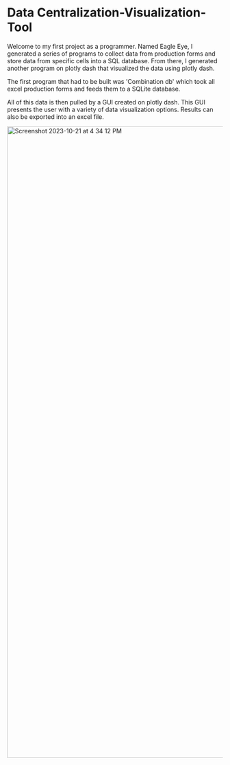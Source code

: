 # Data Centralization-Visualization-Tool
Welcome to my first project as a programmer. Named Eagle Eye, I generated a series of programs to collect data from production forms and store data from specific cells into a SQL database. 
From there, I generated another program on plotly dash that visualized the data using plotly dash.

The first program that had to be built was 'Combination db' which took all excel production forms and feeds them to a SQLite database.

All of this data is then pulled by a GUI created on plotly dash. This GUI presents the user with a variety of data visualization options. Results can also be exported into an excel file.


<img width="1470" alt="Screenshot 2023-10-21 at 4 34 12 PM" src="https://github.com/mklimek25/Data-Centralization-Visualization-Tool/assets/90988711/44bffbb3-1c6a-48b1-b385-2d8e78348908">
